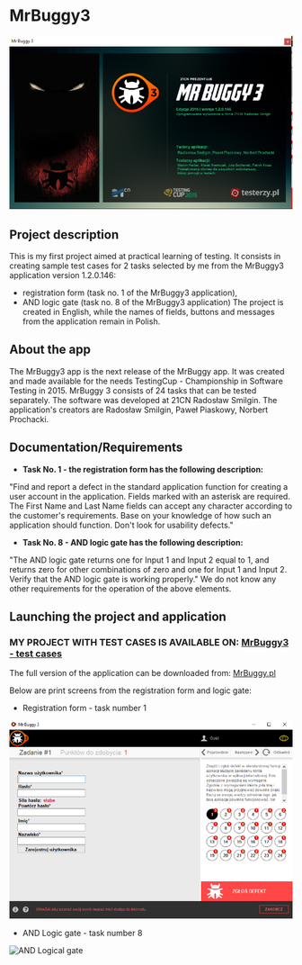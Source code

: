 # **MrBuggy3**
![MrBuggy3](https://github.com/pawelhachula/MrBuggy3/blob/master/MrBuggy3%20-%20info.png?raw=true)



## Project description
This is my first project aimed at practical learning of testing.
It consists in creating sample test cases for 2 tasks selected by me from the MrBuggy3 application version 1.2.0.146:
- registration form (task no. 1 of the MrBuggy3 application),
- AND logic gate (task no. 8 of the MrBuggy3 application)
The project is created in English, while the names of fields, buttons and messages from the application remain in Polish.

## About the app
The MrBuggy3 app is the next release of the MrBuggy app. It was created and made available for the needs
TestingCup - Championship in Software Testing in 2015. MrBuggy 3 consists of 24 tasks that can be tested separately.
The software was developed at 21CN Radosław Smilgin. The application's creators are Radosław Smilgin, Paweł Piaskowy, Norbert Prochacki.
 
## Documentation/Requirements
- **Task No. 1 - the registration form has the following description:**

"Find and report a defect in the standard application function for creating a user account in the application.
Fields marked with an asterisk are required. The First Name and Last Name fields can accept any character according to the customer's requirements.
Base on your knowledge of how such an application should function. Don't look for usability defects."


- **Task No. 8 - AND logic gate has the following description:**

"The AND logic gate returns one for Input 1 and Input 2 equal to 1, and returns zero for other combinations of zero and one for Input 1 and Input 2.
Verify that the AND logic gate is working properly."
We do not know any other requirements for the operation of the above elements.


## Launching the project and application

### **MY PROJECT WITH TEST CASES IS AVAILABLE ON:** [MrBuggy3 - test cases](https://docs.google.com/spreadsheets/d/1ik-itfLDlOoyESeWx3fYNllcq0v2HCE_/edit?usp=share_link&ouid=111077913919274269591&rtpof=true&sd=true)

The full version of the application can be downloaded from:  [MrBuggy.pl](http://mrbuggy.pl/mrbuggy3)

Below are print screens from the registration form and logic gate:

- Registration form - task number 1

![Registration form](https://github.com/pawelhachula/MrBuggy3/blob/pictures/MrBuggy3%20-%20Registration%20form.png?raw=true)

- AND Logic gate - task number 8

![AND Logical gate](https://github.com/pawelhachula/MrBuggy3/blob/pictures/MrBuggy3%20-%20AND%20Logic%20gate.png?raw=true)
